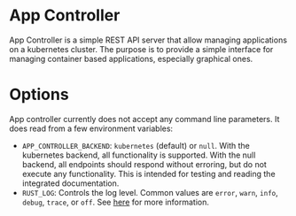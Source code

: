 App Controller
================

App Controller is a simple REST API server that allow managing applications on
a kubernetes cluster. The purpose is to provide a simple interface for managing
container based applications, especially graphical ones.

# Options

App controller currently does not accept any command line parameters. It does
read from a few environment variables:
- `APP_CONTROLLER_BACKEND`: `kubernetes` (default) or `null`. With the
    kubernetes backend, all functionality is supported. With the null backend,
    all endpoints should respond without erroring, but do not execute any
    functionality. This is intended for testing and reading the integrated
    documentation.
- `RUST_LOG`: Controls the log level. Common values are `error`, `warn`, `info`,
    `debug`, `trace`, or `off`. See [here](https://docs.rs/env_logger/latest/env_logger/#enabling-logging)
    for more information.
